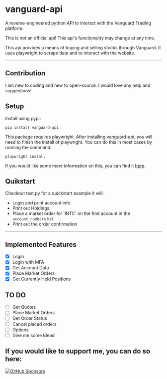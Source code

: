 # vanguard-api
 A reverse-engineered python API to interact with the Vanguard Trading platform.

 This is not an official api! This api's functionality may change at any time.

 This api provides a means of buying and selling stocks through Vanguard. It uses playwright to scrape data and to interact with the website.

 ---

## Contribution
I am new to coding and new to open-source. I would love any help and suggestions!

## Setup
Install using pypi:
```
pip install vanguard-api
```
This package requires playwright. After installing vanguard-api, you will need to finish the install of playwright. You can do this in most cases by running the command:
```
playwright install
```
If you would like some more information on this, you can find it [here](https://playwright.dev/python/docs/intro).

## Quikstart
Checkout test.py for a quickstart example it will: 
- Login and print account info.
- Print out Holdings.
- Place a market order for 'INTC' on the first account in the `account_numbers` list
- Print out the order confirmation


---

 ## Implemented Features
 - [x] Login
 - [x] Login with MFA
 - [x] Get Account Data
 - [x] Place Market Orders
 - [x] Get Currently Held Positions

## TO DO
 - [ ] Get Quotes
 - [ ] Place Market Orders
 - [ ] Get Order Status
 - [ ] Cancel placed orders
 - [ ] Options
 - [ ] Give me some Ideas!
## If you would like to support me, you can do so here:
[![GitHub Sponsors](https://img.shields.io/github/sponsors/maxxrk?style=social)](https://github.com/sponsors/maxxrk) 